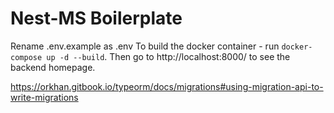 # Nest-MS Boilerplate

Rename .env.example as .env
To build the docker container - run `docker-compose up -d --build`.
Then go to http://localhost:8000/ to see the backend homepage.

https://orkhan.gitbook.io/typeorm/docs/migrations#using-migration-api-to-write-migrations

